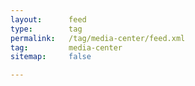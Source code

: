 ```yaml
---
layout:      feed
type:        tag
permalink:   /tag/media-center/feed.xml
tag:         media-center
sitemap:     false

---
```


